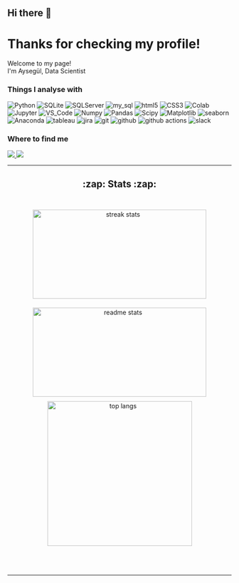 ## Hi there 👋

<h1> Thanks for checking my profile!</h1>
<p>Welcome to my page! </br> I'm Aysegül, Data Scientist 
<h3>Things I analyse with</h3>
<p>
 
  <img alt="Python" src="https://img.shields.io/badge/-Python-45b8d8?style=flat-square&logo=python&logoColor=white" />
  <img alt="SQLite" src="https://img.shields.io/badge/-SQLite-8DD6F9?style=flat-square&logo=sqlite&logoColor=white" /> 
  <img alt="SQLServer" src="https://img.shields.io/badge/-Mcirosoft_SQL_Server-46a2f1?style=flat-square&logo=microsoft-sql-server&logoColor=white" />
  <img alt="my_sql" src="https://img.shields.io/badge/-MySQL-2088FF?style=flat-square&logo=mysql&logoColor=white" />
  <img alt="html5" src="https://img.shields.io/badge/-HTML5-1a73e8?style=flat-square&logo=HTML5&logoColor=white" />
  <img alt="CSS3" src="https://img.shields.io/badge/-CSS3-007ACC?style=flat-square&logo=CSS3&logoColor=white" />
  <img alt="Colab" src="https://img.shields.io/badge/-Colab-5849BE?style=flat-square&logo=google-colab&logoColor=white" />
  <img alt="Jupyter" src="https://img.shields.io/badge/-Jupyter-430098?style=flat-square&logo=jupyter&logoColor=white" />
  <img alt="VS_Code" src="https://img.shields.io/badge/-VS_Code-311C87?style=flat-square&logo=visualstudiocode&logoColor=white" />
  <img alt="Numpy" src="https://img.shields.io/badge/-Numpy-B7178C?style=flat-square&logo=numpy&logoColor=white" />
  <img alt="Pandas" src="https://img.shields.io/badge/-Pandas-E10098?style=flat-square&logo=pandas&logoColor=white" />
  <img alt="Scipy" src="https://img.shields.io/badge/-Scipy-CC6699?style=flat-square&logo=scipy&logoColor=white" />
  <img alt="Matplotlib" src="https://img.shields.io/badge/-Matplotlib-db7092?style=flat-square&logo=Matplotlib&logoColor=white" />
  <img alt="seaborn" src="https://img.shields.io/badge/-Seaborn-F05032?style=flat-square&logo=seaborn&logoColor=white" />
  <img alt="Anaconda" src="https://img.shields.io/badge/-Anaconda-FB542B?style=flat-square&logo=anaconda&logoColor=white" />
  <img alt="tableau" src="https://img.shields.io/badge/-Tableau-DD0031?style=flat-square&logo=tableau&logoColor=white" />
  <img alt="jira" src="https://img.shields.io/badge/-jira-F9A03C?style=flat-square&logo=jira&logoColor=white" />
  <img alt="git" src="https://img.shields.io/badge/-Git-F9A03C?style=flat-square&logo=git&logoColor=white" />
  <img alt="github" src="https://img.shields.io/badge/-Github-F7B93E?style=flat-square&logo=github&logoColor=white" />
  <img alt="github actions" src="https://img.shields.io/badge/-Github_Actions-13aa52?style=flat-square&logo=github-actions&logoColor=white" />
  <img alt="slack" src="https://img.shields.io/badge/-Slack-43853d?style=flat-square&logo=slack&logoColor=white" />


</p>

 


<h3>Where to find me</h3>
<div> 
  <a href="mailto:aysegulkenet@gmail.com">
    <img src="https://img.shields.io/badge/Gmail-333333?style=for-the-badge&logo=gmail&logoColor=red" />
  </a>
  <a href="https://www.linkedin.com/in/aysegulkenet/" target="_blank">
    <img src="https://img.shields.io/badge/LinkedIn-0077B5?style=for-the-badge&logo=linkedin&logoColor=white"/>
  </a>
</div>
</div>
<hr/>
<h2 align="center">:zap: Stats :zap:</h2>
<br>
<div align=center>
 <img width="390" height="200" src="https://github-readme-streak-stats-salesp07.vercel.app/?user=Aysegül&count_private=true&theme=react&border_radius=10" alt="streak stats" style="padding: 10px;">
 <img width=390 height="200" src="https://github-readme-stats-salesp07.vercel.app/api?username=Aysegül&count_private=true&show_icons=true&theme=react&rank_icon=github&border_radius=10" alt="readme stats" style="padding: 10px;" />
  <br/>
  <img width=325 align="center" src="https://github-readme-stats-salesp07.vercel.app/api/top-langs/?username=Aysegül&hide=HTML&langs_count=8&layout=compact&theme=react&border_radius=10&size_weight=0.5&count_weight=0.5&exclude_repo=github-readme-stats" alt="top langs" />
</div>
<br/><br/>
</div>
<br/>

------------
